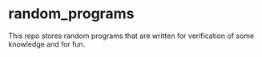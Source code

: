random_programs
===============

This repo stores random programs that are written for verification of some knowledge and for fun.
